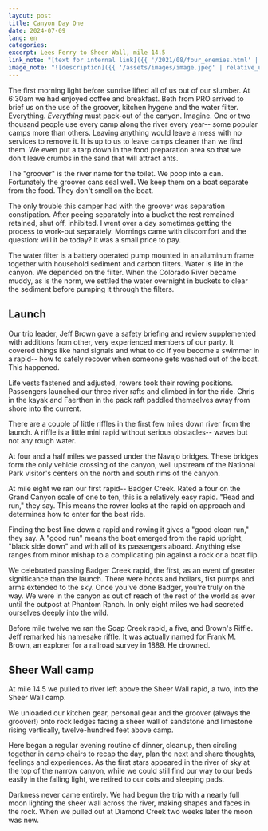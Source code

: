 ```yaml
---
layout: post
title: Canyon Day One
date: 2024-07-09
lang: en
categories:
excerpt: Lees Ferry to Sheer Wall, mile 14.5
link_note: "[text for internal link]({{ '/2021/08/four_enemies.html' | relative_url }})"
image_note: "![description]({{ '/assets/images/image.jpeg' | relative_url }})"
---
```


The first morning light before sunrise lifted all of us out of our slumber.
At 6:30am we had enjoyed coffee and breakfast.
Beth from PRO arrived to brief us on the use of the groover,
kitchen hygene and the water filter.
Everything. *Everything* must pack-out of the canyon.
Imagine. One or two thousand people use every camp along the river
every year-- some popular camps more than others.
Leaving anything would leave a mess with no services to remove it.
It is up to us to leave camps cleaner than we find them.
We even put a tarp down in the food preparation area so that
we don't leave crumbs in the sand that will attract ants.

The "groover" is the river name for the toilet.
We poop into a can.
Fortunately the groover cans seal well. We keep them on a boat separate from
the food. They don't smell on the boat.

The only trouble this camper had with the groover was separation constipation.
After peeing separately into a bucket the rest remained retained, shut off,
inhibited. I went over a day sometimes getting the process to work-out
separately. Mornings came with discomfort and the question: will it be today?
It was a small price to pay.

The water filter is a battery operated pump mounted in an aluminum frame
together with household sediment and carbon filters. Water is life in the
canyon. We depended on the filter. When the Colorado River became muddy,
as is the norm, we settled the water overnight in buckets to clear the sediment
before pumping it through the filters.

## Launch

Our trip leader, Jeff Brown gave a safety briefing and review supplemented
with additions from other, very experienced members of our party.
It covered things like hand signals and what to do if you become a swimmer in a
rapid-- how to safely recover when someone gets washed out of the boat.
This happened.

Life vests fastened and adjusted, rowers took their rowing positions.
Passengers launched our three river rafts and climbed in for the ride.
Chris in the kayak and Faerthen in the pack raft paddled themselves
away from shore into the current.

There are a couple of little riffles in the first few miles down river
from the launch. A riffle is a little mini rapid without serious obstacles--
waves but not any rough water.

At four and a half miles we passed under the Navajo bridges. These bridges
form the only vehicle crossing of the canyon, well upstream of the
National Park visitor's centers on the north and south rims of the canyon.

At mile eight we ran our first rapid-- Badger Creek. Rated a four on the
Grand Canyon scale of one to ten, this is a relatively easy rapid.
"Read and run," they say. This means the rower looks at the rapid on
approach and determines how to enter for the best ride.

Finding the best line down a rapid and rowing it gives a "good clean run," they say.
A "good run" means the boat emerged from the rapid upright, "black side down"
and with all of its passengers aboard.
Anything else ranges from minor mishap to a complicating pin against a rock or
a boat flip.

We celebrated passing Badger Creek rapid, the first, as an event of greater
significance than the launch. There were hoots and hollars,
fist pumps and arms extended to the sky. Once you've done Badger, you're
truly on the way. We were in the canyon as out of reach of the rest of
the world as ever until the outpost at Phantom Ranch. In only eight miles
we had secreted ourselves deeply into the wild.

Before mile twelve we ran the Soap Creek rapid, a five, and Brown's
Riffle. Jeff remarked his namesake riffle. It was actually named for
Frank M. Brown, an explorer for a railroad survey in 1889. He drowned.

## Sheer Wall camp

At mile 14.5 we pulled to river left above the Sheer Wall rapid, a two,
into the Sheer Wall camp.

We unloaded our kitchen gear, personal gear and the groover (always the
groover!) onto rock ledges facing a sheer wall of sandstone
and limestone rising vertically, twelve-hundred feet above camp.

Here began a regular evening routine of dinner, cleanup, then circling together
in camp chairs to recap the day, plan the next and share thoughts, feelings
and experiences. As the first stars appeared in the river of sky at the
top of the narrow canyon, while we could still find our way to our
beds easily in the failing light, we retired to our cots and sleeping pads.

Darkness never came entirely. We had begun the trip with a nearly full moon
lighting the sheer wall across the river, making shapes and faces in the rock.
When we pulled out at Diamond Creek two weeks later the moon was new.

